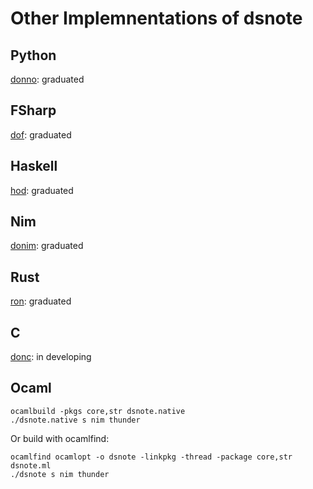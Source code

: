 # Other Implemnentations of dsnote

## Python

[donno](https://github.com/leetschau/donno): graduated

## FSharp

[dof](https://github.com/leetschau//dof): graduated

## Haskell

[hod](https://github.com/leetschau/hod): graduated

## Nim

[donim](https://github.com/leetschau/donim): graduated

## Rust

[ron](https://github.com/leetschau/ron): graduated

## C

[donc](https://gitee.com/charlize/donc): in developing

## Ocaml

```
ocamlbuild -pkgs core,str dsnote.native
./dsnote.native s nim thunder
```

Or build with ocamlfind:
```
ocamlfind ocamlopt -o dsnote -linkpkg -thread -package core,str dsnote.ml
./dsnote s nim thunder
```

